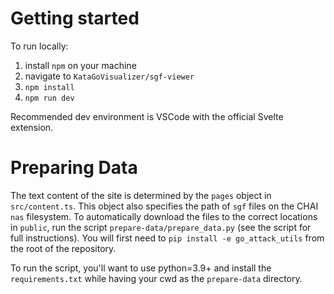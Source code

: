 # Getting started

To run locally:
1. install `npm` on your machine
2. navigate to `KataGoVisualizer/sgf-viewer`
3. `npm install`
4. `npm run dev`

Recommended dev environment is VSCode with the official Svelte extension.

# Preparing Data

The text content of the site is determined by the `pages` object in `src/content.ts`. This object also specifies the path of `sgf` files on the CHAI `nas` filesystem. To automatically download the files to the correct locations in `public`, run the script `prepare-data/prepare_data.py` (see the script for full instructions). You will first need to `pip install -e go_attack_utils` from the root of the repository.

To run the script, you'll want to use python=3.9+ and install the
`requirements.txt` while having your cwd as the `prepare-data` directory.
